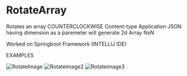 # RotateArray
Rotates an array COUNTERCLOCKWISE
Content-type Application JSON
having dimension as a paremeter will generate 2d Array NxN

Worked on Springboot Framework (INTELLIJ IDE)

EXAMPLES


![RotateImage](https://user-images.githubusercontent.com/92694672/138984539-6c785284-5777-4ead-8bde-4f4bf03ba6ec.png)
![Rotateimage2](https://user-images.githubusercontent.com/92694672/138984640-5b0662ec-f6a1-4863-bda1-b8ba6eb70004.png)
![Rotateimage3](https://user-images.githubusercontent.com/92694672/138984891-6676ce38-9527-468c-b196-311343f10945.png)
